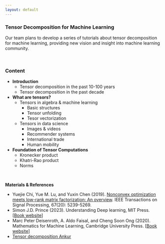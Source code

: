 ```yaml
---
layout: default
---
```


### Tensor Decomposition for Machine Learning

Our team plans to develop a series of tutorials about tensor decomposition for machine learning, providing new vision and insight into machine learning community.

<br>

### Content

- **Introduction**
  - Tensor decomposition in the past 10-100 years
  - Tensor decomposition in the past decade
- **What are tensors?**
  - Tensors in algebra & machine learning
    - Basic structures
    - Tensor unfolding
    - Tesor vectorization
  - Tensors in data science
    - Images & videos
    - Recommender systems
    - International trade
    - Human mobility
- **Foundation of Tensor Computations**
  - Kronecker product
  - Khatri-Rao product
  - Norms


<br>

**Materials & References**

- Yuejie Chi, Yue M. Lu, and Yuxin Chen (2019). [Nonconvex optimization meets low-rank matrix factorization: An overview](https://doi.org/10.1109/TSP.2019.2937282). IEEE Transactions on Signal Processing, 67(20): 5239-5269.
- Simon J.D. Prince (2023). Understanding Deep learning, MIT Press. [[Book website](https://udlbook.github.io/udlbook/)]
- Marc Peter Deisenroth, A. Aldo Faisal, and Cheng Soon Ong (2020). Mathematics for Machine Learning, Cambridge University Press. [[Book website](https://mml-book.github.io/)]
- [Tensor decomposition Ankur](https://youtu.be/UyO4igyyYQA?si=8GvZeeGXp5v80hEv)

<br>

